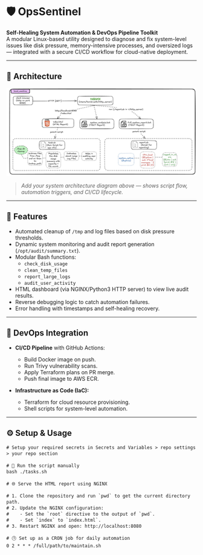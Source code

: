 # 🛡️ OpsSentinel

**Self-Healing System Automation & DevOps Pipeline Toolkit**  
A modular Linux-based utility designed to diagnose and fix system-level issues like disk pressure, memory-intensive processes, and oversized logs — integrated with a secure CI/CD workflow for cloud-native deployment.

---

## 📸 Architecture

![OpsSentinel Architecture](https://github.com/tanish0510/Opsenitel/blob/main/http_server/arch.jpeg)

> _Add your system architecture diagram above — shows script flow, automation triggers, and CI/CD lifecycle._

---

## 🔧 Features

- Automated cleanup of `/tmp` and log files based on disk pressure thresholds.
- Dynamic system monitoring and audit report generation (`/opt/audit/summary.txt`).
- Modular Bash functions:
  - `check_disk_usage`
  - `clean_temp_files`
  - `report_large_logs`
  - `audit_user_activity`
- HTML dashboard (via NGINX/Python3 HTTP server) to view live audit results.
- Reverse debugging logic to catch automation failures.
- Error handling with timestamps and self-healing recovery.

---

## 🚀 DevOps Integration

- **CI/CD Pipeline** with GitHub Actions:
  - Build Docker image on push.
  - Run Trivy vulnerability scans.
  - Apply Terraform plans on PR merge.
  - Push final image to AWS ECR.

- **Infrastructure as Code (IaC):**
  - Terraform for cloud resource provisioning.
  - Shell scripts for system-level automation.

---

## ⚙️ Setup & Usage
```
# Setup your required secrets in Secrets and Variables > repo settings > your repo section

# 🔧 Run the script manually
bash ./tasks.sh

# 🌐 Serve the HTML report using NGINX

# 1. Clone the repository and run `pwd` to get the current directory path.
# 2. Update the NGINX configuration:
#    - Set the `root` directive to the output of `pwd`.
#    - Set `index` to `index.html`.
# 3. Restart NGINX and open: http://localhost:8080

# 🕒 Set up as a CRON job for daily automation
0 2 * * * /full/path/to/maintain.sh

